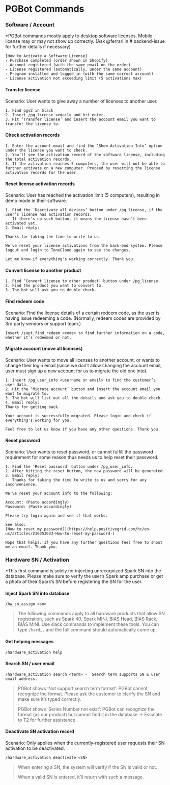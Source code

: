 # PGBot Commands
### Software / Account
*PGBot commands mostly apply to desktop software licenses. Mobile license may or may not show up correctly. (Ask @ferrari in # backend-issue for further details if necessary)

	[How to Activate a Software License]
	- Purchase completed (order shown in Shopify)
	- Account registered (with the same email on the order)
	- License registered (automatically, under the same account)
	- Program installed and logged in (with the same correct account)
	- License activation not exceeding limit (5 activations max)


#### Transfer license
Scenario: User wants to give away a number of licenses to another user.

	1. Find pgv2 in Slack
	2. Insert /pg_license <email> and hit enter.
	3. Hit ‘Transfer license’ and insert the account email you want to transfer the license to.


#### Check activation records
	1. Enter the account email and find the ‘Show Activation Info’ option under the license you want to check.
	2. You’ll see the activation record of the software license, including the total activation records.
	3. If the activation reaches 5 computers, the user will not be able to further activate on a new computer. Proceed by resetting the license activation records for the user.


#### Reset license activation records
Scenario: User has reached the activation limit (5 computers), resulting in demo mode in their software. 

	1. Find the ‘Deactivate all devices’ button under /pg_license, if the user’s license has activation records. 
	   If there’s no such button, it means the license hasn’t been activated yet. 
	2. Email reply:
	   
	Thanks for taking the time to write to us. 
	
	We've reset your license activations from the back-end system. Please logout and login to ToneCloud again to see the changes. 
	
	Let me know if everything's working correctly. Thank you.


#### Convert license to another product

	1. Find ‘Convert license to other product’ button under /pg_license.
	2. Find the product you want to convert to. 
	3. The bot will ask you to double check.

#### Find redeem code
Scenario: Find the license details of a certain redeem code, as the user is having issue redeeming a code. (Normally, redeem codes are provided by 3rd party vendors or support team.)

	Insert /supt_find_redeem <code> to find further information on a code, whether it’s redeemed or not. 


#### Migrate account (move all licenses)
Scenario: User wants to move all licenses to another account, or wants to change their login email (since we don’t allow changing the account email, user must sign up a new account for us to migrate the old one into).

	1. Insert /pg_user_info <username or email> to find the customer’s user data.
	2. Hit the ‘Migrate account’ button and insert the account email you want to migrate to.
	3. The bot will list out all the details and ask you to double check. 
	4. Email reply:
	Thanks for getting back.
	
	Your account is successfully migrated. Please login and check if everything's working for you.
	
	Feel free to let us know if you have any other questions. Thank you.


#### Reset password
Scenario: User wants to reset password, or cannot fulfill the password requirement for some reason thus needs us to help reset their password.

	1. Find the ‘Reset password’ button under /pg_user_info. 
	2. After hitting the reset button, the new password will be generated. 
	3. Email reply:
	   Thanks for taking the time to write to us and sorry for any inconvenience.
	
	We've reset your account info to the following:
	
	Account: (Paste accordingly)
	Password: (Paste accordingly)
	
	Please try login again and see if that works. 
	
	See also:
	[How to reset my password?](https://help.positivegrid.com/hc/en-us/articles/210353033-How-to-reset-my-password-)
	
	Hope that helps. If you have any further questions feel free to shoot me an email. Thank you.


### Hardware SN / Activation
*This first command is solely for injecting unrecognized Spark SN into the database. Please make sure to verify the user’s Spark amp purchase or get a photo of their Spark’s SN before registering the SN for the user.


#### Inject Spark SN into database
	/hw_sn_assign <sn>


> The following commands apply to all hardware products that allow SN registration, such as Spark 40, Spark MINI, BIAS Head, BIAS Rack, BIAS MINI.
> Use slack commands to implement these tools. You can type `/hard….` and the full command should automatically come up.


#### Get helping messages
	/hardware_activation help 


#### Search SN / user email
	/hardware_activation search <term> -  Search term supports SN & user email address.

>PGBot shows ‘Not support search term format’: PGBot cannot recognize the format. Please ask the customer to clarify the SN and make sure it’s typed correctly.
>
>PGBot shows ‘Series Number not exist’: PGBot can recognize the format (as our product) but cannot find it in the database -> Escalate to T2 for further assistance.


#### Deactivate SN activation record
Scenario: Only applies when the currently-registered user requests their SN activation to be deactivated. 

	/hardware_activation deactivate <SN>

>When entering a SN, the system will verify if the SN is valid or not.
>
>When a valid SN is entered, it’ll return with such a message.
